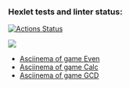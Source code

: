 ### Hexlet tests and linter status:
[![Actions Status](https://github.com/Bascy6/java-project-61/actions/workflows/hexlet-check.yml/badge.svg)](https://github.com/Bascy6/java-project-61/actions)

<a href="https://codeclimate.com/github/Bascy6/java-project-61/maintainability"><img src="https://api.codeclimate.com/v1/badges/decb284807cf2a5924c8/maintainability" /></a>

- [Asciinema of game Even](https://asciinema.org/a/4F42lmfcL5CgGIKlMoV5BmN03)
- [Asciinema of game Calc](https://asciinema.org/a/ONyDVVs1K6R2suVgLy5EYxhyZ)
- [Asciinema of game GCD](https://asciinema.org/a/x2bPVf0maNJSVCzLQ81F5W1r0)